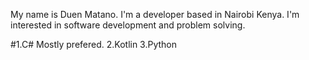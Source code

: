 My name is Duen Matano. I'm a developer based in Nairobi Kenya. I'm interested in software development and problem solving.


#1.C# Mostly prefered.
2.Kotlin
3.Python
